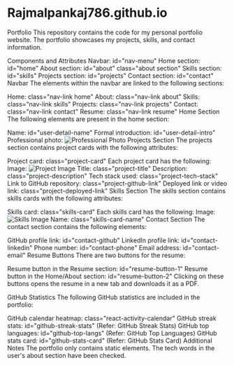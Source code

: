 # Rajmalpankaj786.github.io
Portfolio 
This repository contains the code for my personal portfolio website. The portfolio showcases my projects, skills, and contact information.

Components and Attributes
Navbar: id="nav-menu"
Home section: id="home"
About section: id="about" class="about section"
Skills section: id="skills"
Projects section: id="projects"
Contact section: id="contact"
Navbar
The elements within the navbar are linked to the following sections:

Home: class="nav-link home"
About: class="nav-link about"
Skills: class="nav-link skills"
Projects: class="nav-link projects"
Contact: class="nav-link contact"
Resume: class="nav-link resume"
Home Section
The following elements are present in the home section:

Name: id="user-detail-name"
Formal introduction: id="user-detail-intro"
Professional photo: <img class="home-img" src="path/to/professional-photo.jpg" alt="Professional Photo">
Projects Section
The projects section contains project cards with the following attributes:

Project card: class="project-card"
Each project card has the following:
Image: <img src="path/to/project-image.jpg" alt="Project Image">
Title: class="project-title"
Description: class="project-description"
Tech stack used: class="project-tech-stack"
Link to GitHub repository: class="project-github-link"
Deployed link or video link: class="project-deployed-link"
Skills Section
The skills section contains skills cards with the following attributes:

Skills card: class="skills-card"
Each skills card has the following:
Image: <img class="skills-card-img" src="path/to/skills-image.jpg" alt="Skills Image">
Name: class="skills-card-name"
Contact Section
The contact section contains the following elements:

GitHub profile link: id="contact-github"
LinkedIn profile link: id="contact-linkedin"
Phone number: id="contact-phone"
Email address: id="contact-email"
Resume Buttons
There are two buttons for the resume:

Resume button in the Resume section: id="resume-button-1"
Resume button in the Home/About section: id="resume-button-2"
Clicking on these buttons opens the resume in a new tab and downloads it as a PDF.

GitHub Statistics
The following GitHub statistics are included in the portfolio:

GitHub calendar heatmap: class="react-activity-calendar"
GitHub streak stats: id="github-streak-stats" (Refer: GitHub Streak Stats)
GitHub top languages: id="github-top-langs" (Refer: GitHub Top Languages)
GitHub stats card: id="github-stats-card" (Refer: GitHub Stats Card)
Additional Notes
The portfolio only contains static elements.
The tech words in the user's about section have been checked.